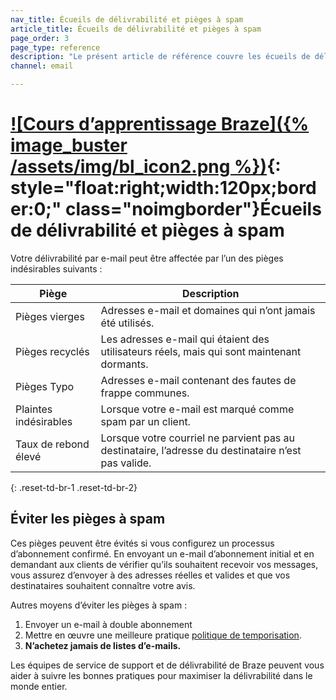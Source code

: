```yaml
---
nav_title: Écueils de délivrabilité et pièges à spam
article_title: Écueils de délivrabilité et pièges à spam
page_order: 3
page_type: reference
description: "Le présent article de référence couvre les écueils de délivrabilité de courriels potentiels, les pièges à spam et la manière de les éviter."
channel: email

---
```


# [![Cours d’apprentissage Braze]({% image_buster /assets/img/bl_icon2.png %})](https://learning.braze.com/email-onboarding-for-pro-and-enterprise-achieving-high-deliverability){: style="float:right;width:120px;border:0;" class="noimgborder"}Écueils de délivrabilité et pièges à spam

Votre délivrabilité par e-mail peut être affectée par l’un des pièges indésirables suivants :

|Piège|Description|
|---|---|
|Pièges vierges | Adresses e-mail et domaines qui n’ont jamais été utilisés. |
|Pièges recyclés | Les adresses e-mail qui étaient des utilisateurs réels, mais qui sont maintenant dormants. |
|Pièges Typo | Adresses e-mail contenant des fautes de frappe communes. |
|Plaintes indésirables | Lorsque votre e-mail est marqué comme spam par un client. |
|Taux de rebond élevé | Lorsque votre courriel ne parvient pas au destinataire, l’adresse du destinataire n’est pas valide.|
{: .reset-td-br-1 .reset-td-br-2}

## Éviter les pièges à spam

Ces pièges peuvent être évités si vous configurez un processus d’abonnement confirmé. En envoyant un e-mail d’abonnement initial et en demandant aux clients de vérifier qu’ils souhaitent recevoir vos messages, vous assurez d’envoyer à des adresses réelles et valides et que vos destinataires souhaitent connaître votre avis.

Autres moyens d’éviter les pièges à spam :

1. Envoyer un e-mail à double abonnement
2. Mettre en œuvre une meilleure pratique [politique de temporisation]({{site.baseurl}}/user_guide/message_building_by_channel/email/best_practices/sunset_policies/).
3. **N’achetez jamais de listes d’e-mails.**

Les équipes de service de support et de délivrabilité de Braze peuvent vous aider à suivre les bonnes pratiques pour maximiser la délivrabilité dans le monde entier.

